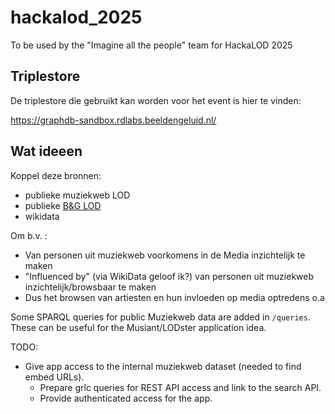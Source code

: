 # hackalod_2025
To be used by the "Imagine all the people" team for HackaLOD 2025


## Triplestore

De triplestore die gebruikt kan worden voor het event is hier te vinden:

https://graphdb-sandbox.rdlabs.beeldengeluid.nl/

## Wat ideeen

Koppel deze bronnen:

- publieke muziekweb LOD
- publieke [B&G LOD](https://data.beeldengeluid.nl)
- wikidata

Om b.v. :

- Van personen uit muziekweb voorkomens in de Media inzichtelijk te maken
- "Influenced by" (via WikiData geloof ik?) van personen uit muziekweb inzichtelijk/browsbaar te maken
-  Dus het browsen van artiesten en hun invloeden op media optredens o.a


Some SPARQL queries for public Muziekweb data are added in `/queries`. These can be useful for the Musiant/LODster application idea.

TODO: 
- Give app access to the internal muziekweb dataset (needed to find embed URLs). 
    - Prepare grlc queries for REST API access and link to the search API. 
    - Provide authenticated access for the app.